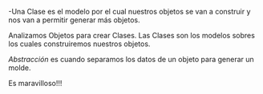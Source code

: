 -Una Clase es el modelo por el cual nuestros objetos se van a construir y nos van a permitir generar más objetos.


Analizamos Objetos para crear Clases. Las Clases son los modelos sobres los cuales construiremos nuestros objetos.

*Abstracción* es cuando separamos los datos de un objeto para generar un molde.

Es maravilloso!!!
